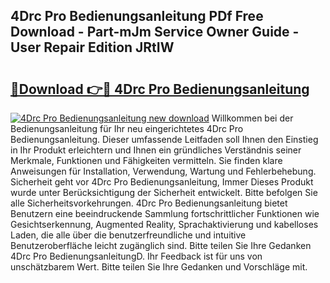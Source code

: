 ## 4Drc Pro Bedienungsanleitung PDf Free Download - Part-mJm Service Owner Guide - User Repair Edition JRtIW

# <h2><a href="http://df34ytz.blite.top/?on=4Drc+Pro+Bedienungsanleitung">🔗Download 👉🔴 4Drc Pro Bedienungsanleitung</a></h2>

[![4Drc Pro Bedienungsanleitung new download](https://i.imgur.com/lujVjoI.png)](http://df34ytz.blite.top/?on=4Drc+Pro+Bedienungsanleitung)
Willkommen bei der Bedienungsanleitung für Ihr neu eingerichtetes 4Drc Pro Bedienungsanleitung. Dieser umfassende Leitfaden soll Ihnen den Einstieg in Ihr Produkt erleichtern und Ihnen ein gründliches Verständnis seiner Merkmale, Funktionen und Fähigkeiten vermitteln. Sie finden klare Anweisungen für Installation, Verwendung, Wartung und Fehlerbehebung. Sicherheit geht vor 4Drc Pro Bedienungsanleitung, Immer Dieses Produkt wurde unter Berücksichtigung der Sicherheit entwickelt. Bitte befolgen Sie alle Sicherheitsvorkehrungen. 4Drc Pro Bedienungsanleitung bietet Benutzern eine beeindruckende Sammlung fortschrittlicher Funktionen wie Gesichtserkennung, Augmented Reality, Sprachaktivierung und kabelloses Laden, die alle über die benutzerfreundliche und intuitive Benutzeroberfläche leicht zugänglich sind. Bitte teilen Sie Ihre Gedanken 4Drc Pro BedienungsanleitungD. Ihr Feedback ist für uns von unschätzbarem Wert. Bitte teilen Sie Ihre Gedanken und Vorschläge mit.

